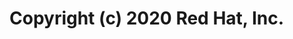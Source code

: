 [comment]: # ( Copyright Contributors to the Open Cluster Management project )

# Copyright (c) 2020 Red Hat, Inc.